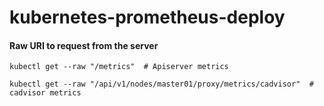 # kubernetes-prometheus-deploy

#### Raw URI to request from the server
```
kubectl get --raw "/metrics"  # Apiserver metrics
```
```
kubectl get --raw "/api/v1/nodes/master01/proxy/metrics/cadvisor"  # cadvisor metrics
```